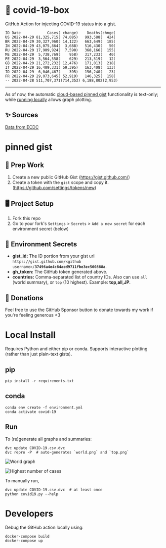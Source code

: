 # 🏥 covid-19-box

GitHub Action for injecting COVID-19 status into a gist.

```
ID Date            Cases( change)    Deaths(chnge)
US 2022-04-29 81,325,715( 74,085)   993,588(  424)
BR 2022-04-29 30,327,960( 14,122)   663,649(  185)
IN 2022-04-29 43,075,864(  3,688)   516,430(   50)
RU 2022-04-29 17,909,924(  7,590)   368,166(  155)
ME 2022-04-29  5,738,769(    958)   317,233(   40)
PE 2022-04-29  3,564,558(    629)   213,519(   12)
GB 2022-04-29 21,272,232( 12,476)   171,013(  218)
IT 2022-04-29 16,409,331( 59,395)   163,408(  133)
ID 2022-04-29  6,046,467(    395)   156,240(   23)
FR 2022-04-29 29,073,645( 52,919)   146,325(  158)
-- 2022-04-28 511,707,371(714,353) 6,188,802(2,953)
```

---

As of now, the automatic [cloud-based pinned gist](#pinned-gist) functionality is text-only;
while [running locally](#local-install) allows graph plotting.

## ✨ Sources

[Data from ECDC](https://www.ecdc.europa.eu/en/publications-data/download-todays-data-geographic-distribution-covid-19-cases-worldwide)

# pinned gist

## 🎒 Prep Work
1. Create a new public GitHub Gist (https://gist.github.com/)
1. Create a token with the `gist` scope and copy it. (https://github.com/settings/tokens/new)

## 🖥 Project Setup
1. Fork this repo
1. Go to your fork's `Settings` > `Secrets` > `Add a new secret` for each environment secret (below)

## 🤫 Environment Secrets
- **gist_id:** The ID portion from your gist url `https://gist.github.com/<github username>/`**`37496a4e4c84aed9711fbe3ec560888a`**.
- **gh_token:** The GitHub token generated above.
- **countries:** Comma-separated list of country IDs. Also can use `all` (world summary), or `top` (10 highest). Example: **top,all,JP**.

## 💸 Donations

Feel free to use the GitHub Sponsor button to donate towards my work if you're feeling generous <3

# Local Install

Requires Python and either pip or conda. Supports interactive plotting (rather than just plain-text gists).

## pip

```
pip install -r requirements.txt
```

## conda

```
conda env create -f environment.yml
conda activate covid-19
```

## Run

To (re)generate all graphs and summaries:

```
dvc update COVID-19.csv.dvc
dvc repro -P  # auto-generates `world.png` and `top.png`
```

![World graph](world.png)

![Highest number of cases](top.png)

To manually run,

```
dvc update COVID-19.csv.dvc  # at least once
python covid19.py --help
```

# Developers

Debug the GitHub action locally using:

```
docker-compose build
docker-compose up
```
